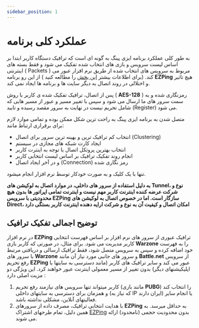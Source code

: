 ```yaml
---
sidebar_position: 1
---
```


# عملکرد کلی برنامه


به طور کلی عملکرد برنامه ایزی پینگ به گونه ای است که ترافیک دستگاه کاربر ابتدا بر اساس لیست سرویس و بازی های انتخاب شده تفکیک می شود و فقط بسته های اینترنتی ( Packets ) مربوط به سرویس های انتخاب شده از طریق نرم افزار عبور می کند. (برای اطلاعات بیشتر [این بخش](https://docs.ezping.ir/how-it-works/overview#:~:text=%D8%AA%D9%88%D8%B6%DB%8C%D8%AD%20%D8%A7%D8%AC%D9%85%D8%A7%D9%84%DB%8C%20%D8%AA%D9%81%DA%A9%DB%8C%DA%A9%20%D8%AA%D8%B1%D8%A7%D9%81%DB%8C%DA%A9) را مطالعه کنید ) از این رو برنامه **EZPing** هیچ تاثیر و اختلالی در روند اتصال به دیگر سایت ها و برنامه ها ایجاد نمی کند. 

پس از اتصال، ترافیک تفکیک شده ی کاربر با روش ( **AES-128** ) رمزنگاری شده و به سمت سرور های ما ارسال می شود و سپس با تغییر مسیر و عبور از مسیر هایی که شامل تحریم نیست در نهایت به سرور مقصد رسیده و تایید (Register) می شود.

متصل شدن به برنامه ایزی پینگ به راحت ترین شکل ممکن بوده و تمامی موارد لازم برای برقراری ارتباط مانند:

- انتخاب کم ترافیک ترین و بهینه ترین سرور برای اتصال (Clustering)
- ایجاد کارت شبکه های مجازی در سیستم   
- انتخاب بهترین پروتکل اتصال با توجه به اینترت کاربر
- انجام روند تفکیک ترافیک بر اساس لیست انتخابی کاربر 
- و در آخر ایجاد اتصال (Connection) رمز نگاری شده

تنها با یک کلیک و به صورت خودکار توسط نرم افزار انجام میشود.


**به دلیل استفاده از سرور های داخلی، در موارد اتصال به لوکیشن های Tunnel، نوع و شرکت عرضه کننده اینترنت کاربر مهم نیست و اینترنت تمامی اپراتور ها بدون هیچ محدودیتی با سرویس EZPing سازگار است. اما در خصوص اتصال به لوکیشن های Direct، امکان اتصال و کیفیت آن به نوع و شرکت ارایه دهنده اینترنت کاربر بستگی دارد**



## توضیح اجمالی تفکیک ترافیک

در نرم افزار **EZPing** ترافیک عبوری از سرور های نرم افزار بر اساس فهرست انتخابی کاربر مدیریت می شود. برای مثال، در صورتی که کاربر بازی **Warzone** را به فهرست خود اضافه کرده و سپس به سرویس متصل شود، فقط ترافیک ارسالی و دریافتی مرتبط با سرور های **Warzone** و سرور های جانبی مورد نیاز آن مانند **Battle.net** از سرویس رفع تحریم **EZPing** عبور می کند و سایر ترافیک های کاربر (مانند دسترسی به سایتها یا اپلیکیشنهای دیگر) بدون تغییر از مسیر معمولی اینترنت عبور خواهند کرد.
این ویژگی دو مزیت اصلی دارد :

1.  کاربر میتواند تنها سرویس های نیازمند رفع تحریم (مانند بازی **PUBG**) را انتخاب کند و همزمان برای دسترسی به سایتهای داخلی (که نیاز به IP ایران دارند) یا انجام سایر فعالیتهای آنلاین، مشکلی نداشته باشد.
2. با هدایت انتخابی ترافیک، مصرف داده از سرورهای **EZPing** به حداقل میرسد. به همین دلیل، تمام طرحهای اشتراک [EZPing](https://ezping.ir/) بدون محدودیت حجمی (نامحدود) ارائه می شوند.
